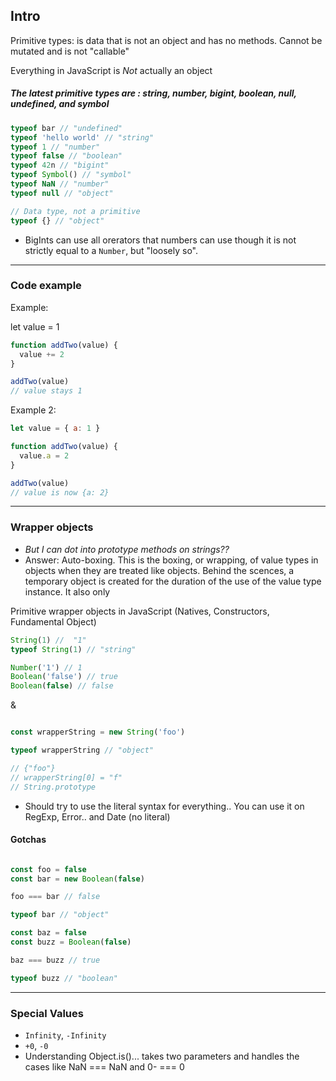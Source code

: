 ## Intro

Primitive types: is data that is not an object and has no methods. Cannot be mutated and is not "callable"

Everything in JavaScript is *Not* actually an object

##### The latest primitive types are : string, number, bigint, boolean, null, undefined, and symbol

```js
typeof bar // "undefined"
typeof 'hello world' // "string"
typeof 1 // "number"
typeof false // "boolean"
typeof 42n // "bigint"
typeof Symbol() // "symbol"
typeof NaN // "number"
typeof null // "object"

// Data type, not a primitive
typeof {} // "object"
```

- BigInts can use all orerators that numbers can use though it is not strictly equal to a `Number`, but "loosely so".

---
### Code example

Example:

let value = 1

```js
function addTwo(value) {
  value += 2
}

addTwo(value)
// value stays 1
```

Example 2:

```js
let value = { a: 1 }

function addTwo(value) {
  value.a = 2
}

addTwo(value)
// value is now {a: 2}
```

---

### Wrapper objects

- *But I can dot into prototype methods on strings??*
- Answer: Auto-boxing. This is the boxing, or wrapping, of value types in objects when they are treated like objects. Behind the scences, a temporary object is created for the duration of the use of the value type instance. It also only

Primitive wrapper objects in JavaScript (Natives, Constructors, Fundamental Object)

```js
String(1) //  "1"
typeof String(1) // "string"

Number('1') // 1
Boolean('false') // true
Boolean(false) // false
```

&

```js

const wrapperString = new String('foo')

typeof wrapperString // "object"

// {"foo"}
// wrapperString[0] = "f"
// String.prototype

```

- Should try to use the literal syntax for everything.. You can use it on RegExp, Error.. and Date (no literal)

#### Gotchas

```js

const foo = false
const bar = new Boolean(false)

foo === bar // false

typeof bar // "object"

const baz = false
const buzz = Boolean(false)

baz === buzz // true

typeof buzz // "boolean"


```

---

### Special Values

- `Infinity`, `-Infinity`
- `+0`, `-0`
- Understanding Object.is()... takes two parameters and handles the cases like NaN === NaN and 0- === 0

